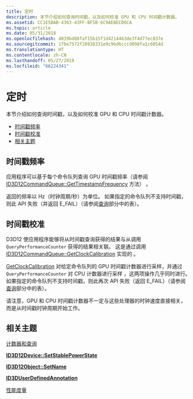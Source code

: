 ```yaml
---
title: 定时
description: 本节介绍如何查询时间戳，以及如何校准 GPU 和 CPU 时间戳计数器。
ms.assetid: CC1E5BAB-4363-43FF-BF5B-6C9AEBECD6CA
ms.topic: article
ms.date: 05/31/2018
ms.openlocfilehash: 4039bd08faf15b15f1d4214463de3f4d77ec837e
ms.sourcegitcommit: 1fbe7572f20938331e9c9bd6cccd098fa1c6054d
ms.translationtype: HT
ms.contentlocale: zh-CN
ms.lasthandoff: 05/27/2019
ms.locfileid: "66224341"
---
```

# <a name="timing"></a>定时

本节介绍如何查询时间戳，以及如何校准 GPU 和 CPU 时间戳计数器。

-   [时间戳频率](#timestamp-frequency)
-   [时间戳校准](#timestamp-calibration)
-   [相关主题](#related-topics)

## <a name="timestamp-frequency"></a>时间戳频率

应用程序可以基于每个命令队列查询 GPU 时间戳频率（请参阅 [ID3D12CommandQueue::GetTimestampFrequency](/windows/desktop/api/d3d12/nf-d3d12-id3d12commandqueue-gettimestampfrequency) 方法）  。

返回的频率以 Hz（时钟周期/秒）为单位。 如果指定的命令队列不支持时间戳，则此 API 失败（并返回 E\_FAIL）（请参阅[查询](queries.md)部分中的表）。

## <a name="timestamp-calibration"></a>时间戳校准

D3D12 使应用程序能够将从时间戳查询获得的结果与从调用 `QueryPerformanceCounter` 获得的结果相关联。 这是通过调用 [ID3D12CommandQueue::GetClockCalibration](/windows/desktop/api/d3d12/nf-d3d12-id3d12commandqueue-getclockcalibration) 实现的  。

[GetClockCalibration](/windows/desktop/api/d3d12/nf-d3d12-id3d12commandqueue-getclockcalibration) 对给定命令队列的 GPU 时间戳计数器进行采样，并通过 `QueryPerformanceCounter` 对 CPU 计数器进行采样  ，这两项操作几乎同时进行。 如果指定的命令队列不支持时间戳，则此再次 API 失败（返回 E\_FAIL）（请参阅[查询](queries.md)部分中的表）。

请注意，GPU 和 CPU 时间戳计数器不一定与这些处理器的时钟速度直接相关，而是从时间戳时钟周期开始工作。

## <a name="related-topics"></a>相关主题

<dl> <dt>

[计数器和查询](counters-and-queries.md)
</dt> <dt>

[**ID3D12Device::SetStablePowerState**](/windows/desktop/api/D3D12/nf-d3d12-id3d12device-setstablepowerstate)
</dt> <dt>

[**ID3D12Object::SetName**](/windows/desktop/api/D3D12/nf-d3d12-id3d12object-setname)
</dt> <dt>

[**ID3DUserDefinedAnnotation**](https://msdn.microsoft.com/library/windows/desktop/hh446881)
</dt> <dt>

[性能度量](performance-measurement.md)
</dt> </dl>

 

 




